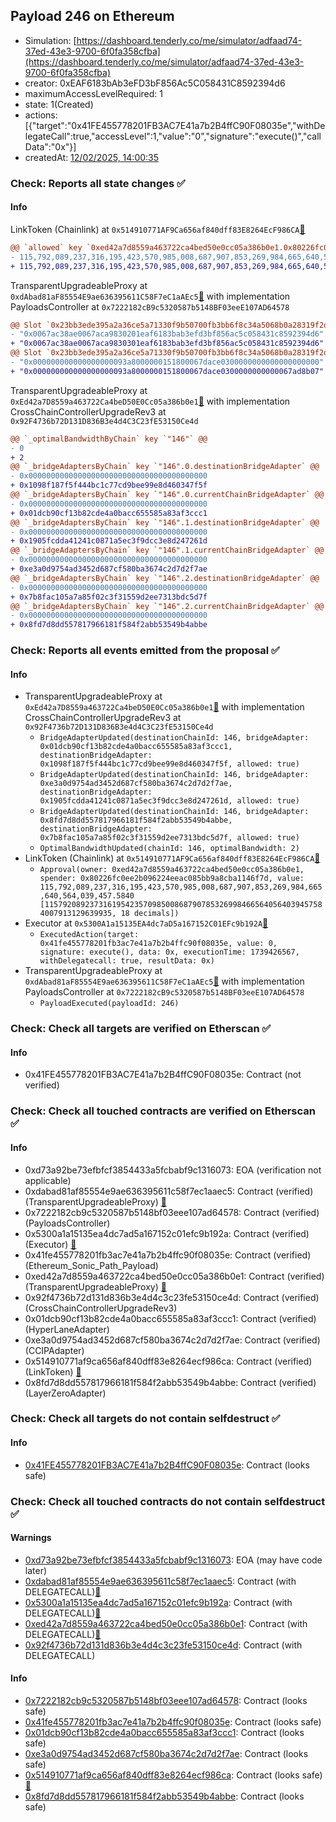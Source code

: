 ## Payload 246 on Ethereum

- Simulation: [https://dashboard.tenderly.co/me/simulator/adfaad74-37ed-43e3-9700-6f0fa358cfba](https://dashboard.tenderly.co/me/simulator/adfaad74-37ed-43e3-9700-6f0fa358cfba)
- creator: 0xEAF6183bAb3eFD3bF856Ac5C058431C8592394d6
- maximumAccessLevelRequired: 1
- state: 1(Created)
- actions: [{"target":"0x41FE455778201FB3AC7E41a7b2B4ffC90F08035e","withDelegateCall":true,"accessLevel":1,"value":"0","signature":"execute()","callData":"0x"}]
- createdAt: [12/02/2025, 14:00:35](https://etherscan.io/tx/0x67df9985ac959188d7b55533825e8db39ff1ea1803784a6ade787436d5fbb49f)

### Check: Reports all state changes :white_check_mark:

#### Info


LinkToken (Chainlink) at `0x514910771AF9Ca656af840dff83E8264EcF986CA`[:ghost:](https://github.com/bgd-labs/aave-address-book "AaveV2Ethereum.ASSETS.LINK.UNDERLYING, AaveV3Ethereum.ASSETS.LINK.UNDERLYING")
```diff
@@ `allowed` key `0xed42a7d8559a463722ca4bed50e0cc05a386b0e1.0x80226fc0ee2b096224eeac085bb9a8cba1146f7d` @@
- 115,792,089,237,316,195,423,570,985,008,687,907,853,269,984,665,640,564,039,457.1300 [115792089237316195423570985008687907853269984665640564039457130062329492789724, 18 decimals]
+ 115,792,089,237,316,195,423,570,985,008,687,907,853,269,984,665,640,564,039,457.5840 [115792089237316195423570985008687907853269984665640564039457584007913129639935, 18 decimals]
```

TransparentUpgradeableProxy at `0xdAbad81aF85554E9ae636395611C58F7eC1aAEc5`[:ghost:](https://github.com/bgd-labs/aave-address-book "GovernanceV3Ethereum.PAYLOADS_CONTROLLER") with implementation PayloadsController at `0x7222182cB9c5320587b5148BF03eeE107AD64578`
```diff
@@ Slot `0x23bb3ede395a2a36ce5a71330f9b50700fb3bb6f8c34a5068b0a28319f2df48f` @@
- "0x0067ac38ae0067aca9830201eaf6183bab3efd3bf856ac5c058431c8592394d6"
+ "0x0067ac38ae0067aca9830301eaf6183bab3efd3bf856ac5c058431c8592394d6"
@@ Slot `0x23bb3ede395a2a36ce5a71330f9b50700fb3bb6f8c34a5068b0a28319f2df490` @@
- "0x000000000000000000093a8000000151800067dace0300000000000000000000"
+ "0x000000000000000000093a8000000151800067dace0300000000000067ad8b07"
```

TransparentUpgradeableProxy at `0xEd42a7D8559a463722Ca4beD50E0Cc05a386b0e1`[:ghost:](https://github.com/bgd-labs/aave-address-book "GovernanceV3Ethereum.CROSS_CHAIN_CONTROLLER") with implementation CrossChainControllerUpgradeRev3 at `0x92F4736b72D131D836B3e4d4C3C23fE53150Ce4d`
```diff
@@ `_optimalBandwidthByChain` key `"146"` @@
- 0
+ 2
@@ `_bridgeAdaptersByChain` key `"146".0.destinationBridgeAdapter` @@
- 0x0000000000000000000000000000000000000000
+ 0x1098f187f5f444bc1c77cd9bee99e8d460347f5f
@@ `_bridgeAdaptersByChain` key `"146".0.currentChainBridgeAdapter` @@
- 0x0000000000000000000000000000000000000000
+ 0x01dcb90cf13b82cde4a0bacc655585a83af3ccc1
@@ `_bridgeAdaptersByChain` key `"146".1.destinationBridgeAdapter` @@
- 0x0000000000000000000000000000000000000000
+ 0x1905fcdda41241c0871a5ec3f9dcc3e8d247261d
@@ `_bridgeAdaptersByChain` key `"146".1.currentChainBridgeAdapter` @@
- 0x0000000000000000000000000000000000000000
+ 0xe3a0d9754ad3452d687cf580ba3674c2d7d2f7ae
@@ `_bridgeAdaptersByChain` key `"146".2.destinationBridgeAdapter` @@
- 0x0000000000000000000000000000000000000000
+ 0x7b8fac105a7a85f02c3f31559d2ee7313bdc5d7f
@@ `_bridgeAdaptersByChain` key `"146".2.currentChainBridgeAdapter` @@
- 0x0000000000000000000000000000000000000000
+ 0x8fd7d8dd557817966181f584f2abb53549b4abbe
```


### Check: Reports all events emitted from the proposal :white_check_mark:

#### Info

- TransparentUpgradeableProxy at `0xEd42a7D8559a463722Ca4beD50E0Cc05a386b0e1`[:ghost:](https://github.com/bgd-labs/aave-address-book "GovernanceV3Ethereum.CROSS_CHAIN_CONTROLLER") with implementation CrossChainControllerUpgradeRev3 at `0x92F4736b72D131D836B3e4d4C3C23fE53150Ce4d`
  - `BridgeAdapterUpdated(destinationChainId: 146, bridgeAdapter: 0x01dcb90cf13b82cde4a0bacc655585a83af3ccc1, destinationBridgeAdapter: 0x1098f187f5f444bc1c77cd9bee99e8d460347f5f, allowed: true)`
  - `BridgeAdapterUpdated(destinationChainId: 146, bridgeAdapter: 0xe3a0d9754ad3452d687cf580ba3674c2d7d2f7ae, destinationBridgeAdapter: 0x1905fcdda41241c0871a5ec3f9dcc3e8d247261d, allowed: true)`
  - `BridgeAdapterUpdated(destinationChainId: 146, bridgeAdapter: 0x8fd7d8dd557817966181f584f2abb53549b4abbe, destinationBridgeAdapter: 0x7b8fac105a7a85f02c3f31559d2ee7313bdc5d7f, allowed: true)`
  - `OptimalBandwidthUpdated(chainId: 146, optimalBandwidth: 2)`
- LinkToken (Chainlink) at `0x514910771AF9Ca656af840dff83E8264EcF986CA`[:ghost:](https://github.com/bgd-labs/aave-address-book "AaveV2Ethereum.ASSETS.LINK.UNDERLYING, AaveV3Ethereum.ASSETS.LINK.UNDERLYING")
  - `Approval(owner: 0xed42a7d8559a463722ca4bed50e0cc05a386b0e1, spender: 0x80226fc0ee2b096224eeac085bb9a8cba1146f7d, value: 115,792,089,237,316,195,423,570,985,008,687,907,853,269,984,665,640,564,039,457.5840 [115792089237316195423570985008687907853269984665640564039457584007913129639935, 18 decimals])`
- Executor at `0x5300A1a15135EA4dc7aD5a167152C01EFc9b192A`[:ghost:](https://github.com/bgd-labs/aave-address-book "AaveV2Ethereum.POOL_ADMIN, AaveV2EthereumAMM.POOL_ADMIN, AaveV3Ethereum.ACL_ADMIN, AaveV3EthereumEtherFi.ACL_ADMIN, AaveV3EthereumLido.ACL_ADMIN, GovernanceV3Ethereum.EXECUTOR_LVL_1")
  - `ExecutedAction(target: 0x41fe455778201fb3ac7e41a7b2b4ffc90f08035e, value: 0, signature: execute(), data: 0x, executionTime: 1739426567, withDelegatecall: true, resultData: 0x)`
- TransparentUpgradeableProxy at `0xdAbad81aF85554E9ae636395611C58F7eC1aAEc5`[:ghost:](https://github.com/bgd-labs/aave-address-book "GovernanceV3Ethereum.PAYLOADS_CONTROLLER") with implementation PayloadsController at `0x7222182cB9c5320587b5148BF03eeE107AD64578`
  - `PayloadExecuted(payloadId: 246)`

### Check: Check all targets are verified on Etherscan :white_check_mark:

#### Info

- 0x41FE455778201FB3AC7E41a7b2B4ffC90F08035e: Contract (not verified) 

### Check: Check all touched contracts are verified on Etherscan :white_check_mark:

#### Info

- 0xd73a92be73efbfcf3854433a5fcbabf9c1316073: EOA (verification not applicable)
- 0xdabad81af85554e9ae636395611c58f7ec1aaec5: Contract (verified) (TransparentUpgradeableProxy) [:ghost:](https://github.com/bgd-labs/aave-address-book "GovernanceV3Ethereum.PAYLOADS_CONTROLLER")
- 0x7222182cb9c5320587b5148bf03eee107ad64578: Contract (verified) (PayloadsController) 
- 0x5300a1a15135ea4dc7ad5a167152c01efc9b192a: Contract (verified) (Executor) [:ghost:](https://github.com/bgd-labs/aave-address-book "AaveV2Ethereum.POOL_ADMIN, AaveV2EthereumAMM.POOL_ADMIN, AaveV3Ethereum.ACL_ADMIN, AaveV3EthereumEtherFi.ACL_ADMIN, AaveV3EthereumLido.ACL_ADMIN, GovernanceV3Ethereum.EXECUTOR_LVL_1")
- 0x41fe455778201fb3ac7e41a7b2b4ffc90f08035e: Contract (verified) (Ethereum_Sonic_Path_Payload) 
- 0xed42a7d8559a463722ca4bed50e0cc05a386b0e1: Contract (verified) (TransparentUpgradeableProxy) [:ghost:](https://github.com/bgd-labs/aave-address-book "GovernanceV3Ethereum.CROSS_CHAIN_CONTROLLER")
- 0x92f4736b72d131d836b3e4d4c3c23fe53150ce4d: Contract (verified) (CrossChainControllerUpgradeRev3) 
- 0x01dcb90cf13b82cde4a0bacc655585a83af3ccc1: Contract (verified) (HyperLaneAdapter) 
- 0xe3a0d9754ad3452d687cf580ba3674c2d7d2f7ae: Contract (verified) (CCIPAdapter) 
- 0x514910771af9ca656af840dff83e8264ecf986ca: Contract (verified) (LinkToken) [:ghost:](https://github.com/bgd-labs/aave-address-book "AaveV2Ethereum.ASSETS.LINK.UNDERLYING, AaveV3Ethereum.ASSETS.LINK.UNDERLYING")
- 0x8fd7d8dd557817966181f584f2abb53549b4abbe: Contract (verified) (LayerZeroAdapter) 

### Check: Check all targets do not contain selfdestruct :white_check_mark:

#### Info

- [0x41FE455778201FB3AC7E41a7b2B4ffC90F08035e](https://etherscan.io/address/0x41FE455778201FB3AC7E41a7b2B4ffC90F08035e): Contract (looks safe)

### Check: Check all touched contracts do not contain selfdestruct :white_check_mark:

#### Warnings

- [0xd73a92be73efbfcf3854433a5fcbabf9c1316073](https://etherscan.io/address/0xd73a92be73efbfcf3854433a5fcbabf9c1316073): EOA (may have code later)
- [0xdabad81af85554e9ae636395611c58f7ec1aaec5](https://etherscan.io/address/0xdabad81af85554e9ae636395611c58f7ec1aaec5): Contract (with DELEGATECALL)[:ghost:](https://github.com/bgd-labs/aave-address-book "GovernanceV3Ethereum.PAYLOADS_CONTROLLER")
- [0x5300a1a15135ea4dc7ad5a167152c01efc9b192a](https://etherscan.io/address/0x5300a1a15135ea4dc7ad5a167152c01efc9b192a): Contract (with DELEGATECALL)[:ghost:](https://github.com/bgd-labs/aave-address-book "AaveV2Ethereum.POOL_ADMIN, AaveV2EthereumAMM.POOL_ADMIN, AaveV3Ethereum.ACL_ADMIN, AaveV3EthereumEtherFi.ACL_ADMIN, AaveV3EthereumLido.ACL_ADMIN, GovernanceV3Ethereum.EXECUTOR_LVL_1")
- [0xed42a7d8559a463722ca4bed50e0cc05a386b0e1](https://etherscan.io/address/0xed42a7d8559a463722ca4bed50e0cc05a386b0e1): Contract (with DELEGATECALL)[:ghost:](https://github.com/bgd-labs/aave-address-book "GovernanceV3Ethereum.CROSS_CHAIN_CONTROLLER")
- [0x92f4736b72d131d836b3e4d4c3c23fe53150ce4d](https://etherscan.io/address/0x92f4736b72d131d836b3e4d4c3c23fe53150ce4d): Contract (with DELEGATECALL)

#### Info

- [0x7222182cb9c5320587b5148bf03eee107ad64578](https://etherscan.io/address/0x7222182cb9c5320587b5148bf03eee107ad64578): Contract (looks safe)
- [0x41fe455778201fb3ac7e41a7b2b4ffc90f08035e](https://etherscan.io/address/0x41fe455778201fb3ac7e41a7b2b4ffc90f08035e): Contract (looks safe)
- [0x01dcb90cf13b82cde4a0bacc655585a83af3ccc1](https://etherscan.io/address/0x01dcb90cf13b82cde4a0bacc655585a83af3ccc1): Contract (looks safe)
- [0xe3a0d9754ad3452d687cf580ba3674c2d7d2f7ae](https://etherscan.io/address/0xe3a0d9754ad3452d687cf580ba3674c2d7d2f7ae): Contract (looks safe)
- [0x514910771af9ca656af840dff83e8264ecf986ca](https://etherscan.io/address/0x514910771af9ca656af840dff83e8264ecf986ca): Contract (looks safe)[:ghost:](https://github.com/bgd-labs/aave-address-book "AaveV2Ethereum.ASSETS.LINK.UNDERLYING, AaveV3Ethereum.ASSETS.LINK.UNDERLYING")
- [0x8fd7d8dd557817966181f584f2abb53549b4abbe](https://etherscan.io/address/0x8fd7d8dd557817966181f584f2abb53549b4abbe): Contract (looks safe)


